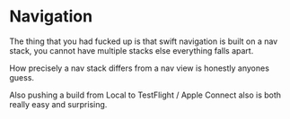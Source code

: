 # Navigation

The thing that you had fucked up is that swift navigation is built on a nav stack, you cannot have multiple stacks else everything falls apart.

How precisely a nav stack differs from a nav view is honestly anyones guess.

Also pushing a build from Local to TestFlight / Apple Connect also is both really easy and surprising.
